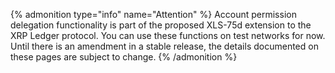 {% admonition type="info" name="Attention" %}
Account permission delegation functionality is part of the proposed XLS-75d extension to the XRP Ledger protocol. You can use these functions on test networks for now. Until there is an amendment in a stable release, the details documented on these pages are subject to change.
{% /admonition %}
